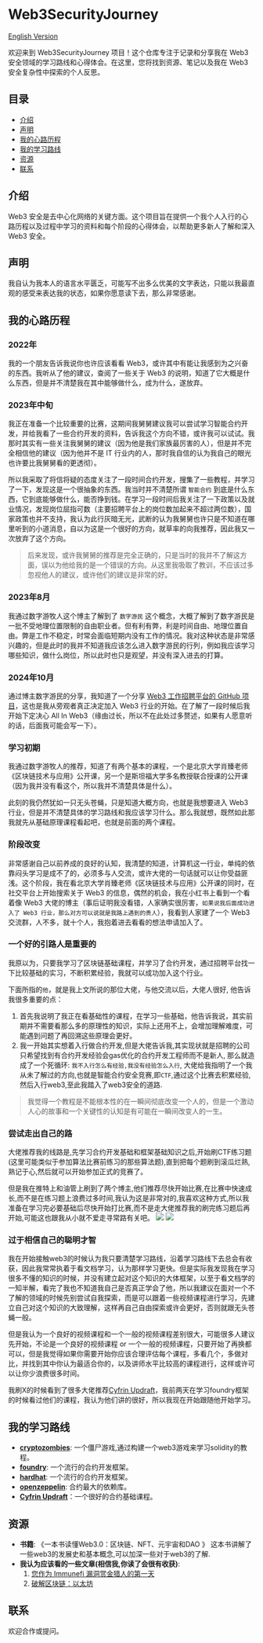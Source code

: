 # Web3SecurityJourney

[English Version](README_EN.md)

欢迎来到 Web3SecurityJourney 项目！这个仓库专注于记录和分享我在 Web3 安全领域的学习路线和心得体会。在这里，您将找到资源、笔记以及我在 Web3 安全复杂性中探索的个人反思。

## 目录
- [介绍](#介绍)
- [声明](#声明)
- [我的心路历程](#我的心路历程)
- [我的学习路线](#我的学习路线)
- [资源](#资源)
- [联系](#联系)

## 介绍
Web3 安全是去中心化网络的关键方面。这个项目旨在提供一个我个人入行的心路历程以及过程中学习的资料和每个阶段的心得体会，以帮助更多新人了解和深入 Web3 安全。

## 声明
我自认为我本人的语言水平匮乏，可能写不出多么优美的文字表达，只能以我最直观的感受来表达我的状态，如果你愿意读下去，那么非常感谢。

## 我的心路历程

### 2022年
我的一个朋友告诉我说你也许应该看看 Web3，或许其中有能让我感到为之兴奋的东西。我听从了他的建议，查阅了一些关于 Web3 的说明，知道了它大概是什么东西，但是并不清楚我在其中能够做什么，成为什么，遂放弃。

### 2023年中旬
我正在准备一个比较重要的比赛，这期间我舅舅建议我可以尝试学习智能合约开发，并给我看了一些合约开发的资料，告诉我这个方向不错，或许我可以试试。我那时其实有一些关注我舅舅的建议（因为他是我们家族最厉害的人），但是并不完全相信他的建议（因为他并不是 IT 行业内的人，那时我自信的认为我自己的眼光也许要比我舅舅看的更透彻）。

所以我采取了将信将疑的态度关注了一段时间合约开发，搜集了一些教程，并学习了一下，发现这是一个很抽象的东西。我当时并不清楚所谓 `智能合约` 到底是什么东西，它到底能够做什么，能否挣到钱。在学习一段时间后我关注了一下政策以及就业情况，发现岗位屈指可数（主要招聘平台上的岗位数加起来不超过两位数），国家政策也并不支持，我认为此行灰暗无光，武断的认为我舅舅也许只是不知道在哪里听到的小道消息，自以为这是一个很好的方向，就草率的向我推荐，因此我又一次放弃了这个方向。

> 后来发现，或许我舅舅的推荐是完全正确的，只是当时的我并不了解这方面，误以为他给我的是一个错误的方向。从这里我吸取了教训，不应该过多忽视他人的建议，或许他们的建议是非常的好。

### 2023年8月
我通过数字游牧人这个博主了解到了 `数字游民` 这个概念，大概了解到了数字游民是一批不受地理位置限制的自由职业者。但有利有弊，利是时间自由、地理位置自由。弊是工作不稳定，时常会面临短期内没有工作的情况。我对这种状态是非常感兴趣的，但是此时的我并不知道我应该怎么进入数字游民的行列，例如我应该学习哪些知识，做什么岗位，所以此时也只是观望，并没有深入进去的打算。

### 2024年10月
通过博主数字游民的分享，我知道了一个分享 [Web3 工作招聘平台的 GitHub 项目](https://github.com/Web3-Club/Web3-Recruitment-Platform)，这也是我从旁观者真正决定加入 Web3 行业的开始。在了解了一段时候后我开始下定决心 All In Web3（缘由过长，所以不在此处过多赘述，如果有人愿意听的话，后面我可能会写一下）。

### 学习初期
我通过数字游牧人的推荐，知道了有两个基本的课程，一个是北京大学肖臻老师《区块链技术与应用》公开课，另一个是斯坦福大学多名教授联合授课的公开课（因为我并没有看这个，所以我并不清楚具体是什么）。

此刻的我仍然犹如一只无头苍蝇，只是知道大概方向，也就是我想要进入 Web3 行业，但是并不清楚具体的学习路线和我应该学习什么。那么我就想，既然如此那我就先从基础原理课程看起吧，也就是前面的两个课程。

### 阶段改变
非常感谢自己以前养成的良好的认知，我清楚的知道，计算机这一行业，单纯的依靠闷头学习是成不了的，必须多与人交流，或许大佬的一句话就可以让你受益匪浅。这个阶段，我在看北京大学肖臻老师《区块链技术与应用》公开课的同时，在社交平台上开始搜索关于 Web3 的信息，偶然的机会，我在小红书上看到一个看着像 Web3 大佬的博主（事后证明我没看错，人家确实很厉害，`如果说我后面成功进入了 Web3 行业，那么对方可以说就是我路上遇到的贵人`），我看到人家建了一个 Web3 交流群，人不多，就十个人，我抱着进去看看的想法申请加入了。

### 一个好的引路人是重要的
我原以为，只要我学习了区块链基础课程，并学习了合约开发，通过招聘平台找一下比较基础的实习，不断积累经验，我就可以成功加入这个行业。

下面所指的`他`，就是我上文所说的那位大佬，与他交流以后，大佬人很好, 他告诉我很多重要的点：

1. 首先我说明了我正在看基础性的课程，在学习一些基础，他告诉我说，其实前期并不需要看那么多的原理性的知识，实际上还用不上，会增加理解难度，可能遇到问题了再回溯这些原理会更好。
2. 我一开始其实想着入行做合约开发,但是大佬告诉我,其实现状就是招聘的公司只希望找到有合约开发经验会gas优化的合约开发工程师而不是新人, 那么就造成了一个死循环: `我不入行怎么有经验,我没有经验怎么入行`, 大佬给我指明了一个我从未了解过的方向,也就是智能合约安全竞赛,即`CTF`,通过这个比赛去积累经验,然后入行web3,至此我踏入了web3安全的道路.

> 我觉得一个教程是不能根本性的在一瞬间彻底改变一个人的，但是一个激动人心的故事和一个关键性的认知是有可能在一瞬间改变人的一生。

### 尝试走出自己的路
大佬推荐我的线路是,先学习合约开发基础和框架基础知识之后,开始刷CTF练习题(这里可能类似于参加算法比赛前练习的那些算法题),直到把每个题刷到滚瓜烂熟,熟记于心,然后就可以开始参加正式的竞赛了。

但是我在推特上和油管上刷到了两个博主,他们推荐尽快开始比赛,在比赛中快速成长,而不是在练习题上浪费过多时间,我认为这是非常对的,我喜欢这种方式,所以我准备在学习完必要基础后尽快开始打比赛,而不是走大佬推荐我的刷完练习题后再开始,可能这也跟我从小就不爱走寻常路有关吧。
![](./img/c.png) ![](./img/d.jpg)

### 过于相信自己的聪明才智
我在开始接触web3的时候认为我只要清楚学习路线，沿着学习路线下去总会有收获，因此我常常执着于看文档学习，认为那样学习更快。但是实际我发现我在学习很多不懂的知识的时候，并没有建立起对这个知识的大体框架，以至于看文档学的一知半解，看完了我也不知道我自己是否真正学会了他，所以我建议在面对一个不了解的领域的时候先别尝试自我探索，而是可以跟着一些视频课程进行学习，先建立自己对这个知识的大致理解，这样再自己自由探索或许会更好，否则就跟无头苍蝇一般。

但是我认为一个良好的视频课程和一个一般的视频课程差别很大，可能很多人建议先开始，不论是一个良好的视频课程 or 一个一般的视频课程，只要开始了再换都可以，但是我觉得如果你需要开始你应该合理评估每个课程，多看几个，多做对比，并找到其中你认为最适合你的，以及讲师水平比较高的课程进行，这样或许可以让你少浪费很多时间。

我刷X的时候看到了很多大佬推荐[Cyfrin Updraft](https://updraft.cyfrin.io/)，我前两天在学习foundry框架的时候看过他们的课程，我认为他们讲的很好，所以我现在开始跟随他开始学习。

## 我的学习路线
- **[cryptozombies](https://cryptozombies.io/)**: 一个僵尸游戏,通过构建一个web3游戏来学习solidity的教程。
- **[foundry](https://book.getfoundry.sh/)**: 一个流行的合约开发框架。
- **[hardhat](https://hardhat.org/)**: 一个流行的合约开发框架。
- **[openzeppelin](https://www.openzeppelin.com/)**: 合约最大的依赖库。
- **[Cyfrin Updraft](https://updraft.cyfrin.io/)**：一个很好的合约基础课程。

## 资源
- **书籍**: 《一本书读懂Web3.0：区块链、NFT、元宇宙和DAO 》 这本书讲解了一些web3的发展史和基本概念,可以加深一些对于web3的了解.
- **我认为应该看的一些文章(相信我,你读了会很有收获)**:
  1. [您作为 Immunefi 漏洞赏金猎人的第一天](https://medium.com/immunefi/your-first-day-as-a-bug-bounty-hunter-on-immunefi-9b101768a40c)
  2. [破解区块链：以太坊](https://medium.com/immunefi/hacking-the-blockchain-an-ultimate-guide-4f34b33c6e8b)

## 联系
欢迎合作或提问。
